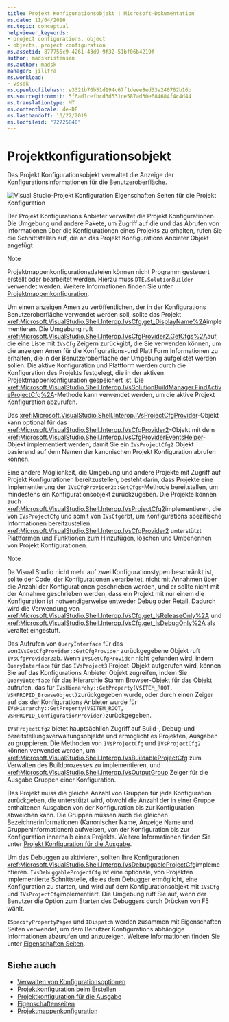 ```yaml
---
title: Projekt Konfigurationsobjekt | Microsoft-Dokumentation
ms.date: 11/04/2016
ms.topic: conceptual
helpviewer_keywords:
- project configurations, object
- objects, project configuration
ms.assetid: 877756c9-4261-43d9-9f32-51bf06b4219f
author: madskristensen
ms.author: madsk
manager: jillfra
ms.workload:
- vssdk
ms.openlocfilehash: e3321b70b51d194c67f1deee8ed33e240762b16b
ms.sourcegitcommit: 5f6ad1cefbcd3d531ce587ad30e684684f4c4d44
ms.translationtype: MT
ms.contentlocale: de-DE
ms.lasthandoff: 10/22/2019
ms.locfileid: "72725840"
---
```

# <a name="project-configuration-object"></a>Projektkonfigurationsobjekt
Das Projekt Konfigurationsobjekt verwaltet die Anzeige der Konfigurationsinformationen für die Benutzeroberfläche.

 ![Visual Studio-Projekt Konfiguration](../../extensibility/internals/media/vsprojectcfg.gif "vsprojectcfg") Eigenschaften Seiten für die Projekt Konfiguration

 Der Projekt Konfigurations Anbieter verwaltet die Projekt Konfigurationen. Die Umgebung und andere Pakete, um Zugriff auf die und das Abrufen von Informationen über die Konfigurationen eines Projekts zu erhalten, rufen Sie die Schnittstellen auf, die an das Projekt Konfigurations Anbieter Objekt angefügt

> [!NOTE]
> Projektmappenkonfigurationsdateien können nicht Programm gesteuert erstellt oder bearbeitet werden. Hierzu muss `DTE.SolutionBuilder` verwendet werden. Weitere  Informationen finden Sie unter [Projektmappenkonfiguration](../../extensibility/internals/solution-configuration.md).

 Um einen anzeigen Amen zu veröffentlichen, der in der Konfigurations Benutzeroberfläche verwendet werden soll, sollte das Projekt <xref:Microsoft.VisualStudio.Shell.Interop.IVsCfg.get_DisplayName%2A>implementieren. Die Umgebung ruft <xref:Microsoft.VisualStudio.Shell.Interop.IVsCfgProvider2.GetCfgs%2A>auf, die eine Liste mit `IVsCfg` Zeigern zurückgibt, die Sie verwenden können, um die anzeigen Amen für die Konfigurations-und Platt Form Informationen zu erhalten, die in der Benutzeroberfläche der Umgebung aufgelistet werden sollen. Die aktive Konfiguration und Plattform werden durch die Konfiguration des Projekts festgelegt, die in der aktiven Projektmappenkonfiguration gespeichert ist. Die <xref:Microsoft.VisualStudio.Shell.Interop.IVsSolutionBuildManager.FindActiveProjectCfg%2A>-Methode kann verwendet werden, um die aktive Projekt Konfiguration abzurufen.

 Das <xref:Microsoft.VisualStudio.Shell.Interop.IVsProjectCfgProvider>-Objekt kann optional für das <xref:Microsoft.VisualStudio.Shell.Interop.IVsCfgProvider2>-Objekt mit dem <xref:Microsoft.VisualStudio.Shell.Interop.IVsCfgProviderEventsHelper>-Objekt implementiert werden, damit Sie ein `IVsProjectCfg2` Objekt basierend auf dem Namen der kanonischen Projekt Konfiguration abrufen können.

 Eine andere Möglichkeit, die Umgebung und andere Projekte mit Zugriff auf Projekt Konfigurationen bereitzustellen, besteht darin, dass Projekte eine Implementierung der `IVsCfgProvider2::GetCfgs`-Methode bereitstellen, um mindestens ein Konfigurationsobjekt zurückzugeben. Die Projekte können auch <xref:Microsoft.VisualStudio.Shell.Interop.IVsProjectCfg2>implementieren, die von `IVsProjectCfg` und somit von `IVsCfg`erbt, um Konfigurations spezifische Informationen bereitzustellen. <xref:Microsoft.VisualStudio.Shell.Interop.IVsCfgProvider2> unterstützt Plattformen und Funktionen zum Hinzufügen, löschen und Umbenennen von Projekt Konfigurationen.

> [!NOTE]
> Da Visual Studio nicht mehr auf zwei Konfigurationstypen beschränkt ist, sollte der Code, der Konfigurationen verarbeitet, nicht mit Annahmen über die Anzahl der Konfigurationen geschrieben werden, und er sollte nicht mit der Annahme geschrieben werden, dass ein Projekt mit nur einem die Konfiguration ist notwendigerweise entweder Debug oder Retail. Dadurch wird die Verwendung von <xref:Microsoft.VisualStudio.Shell.Interop.IVsCfg.get_IsReleaseOnly%2A> und <xref:Microsoft.VisualStudio.Shell.Interop.IVsCfg.get_IsDebugOnly%2A> als veraltet eingestuft.

 Das Aufrufen von `QueryInterface` für das von`IVsGetCfgProvider::GetCfgProvider` zurückgegebene Objekt ruft `IVsCfgProvider2`ab. Wenn `IVsGetCfgProvider` nicht gefunden wird, indem `QueryInterface` für das `IVsProject3` Project-Objekt aufgerufen wird, können Sie auf das Konfigurations Anbieter Objekt zugreifen, indem Sie `QueryInterface` für das Hierarchie Stamm Browser-Objekt für das Objekt aufrufen, das für `IVsHierarchy::GetProperty(VSITEM_ROOT, VSHPROPID_BrowseObject)`zurückgegeben wurde, oder durch einen Zeiger auf das der Konfigurations Anbieter wurde für `IVsHierarchy::GetProperty(VSITEM_ROOT, VSHPROPID_ConfigurationProvider)`zurückgegeben.

 `IVsProjectCfg2` bietet hauptsächlich Zugriff auf Build-, Debug-und bereitstellungsverwaltungsobjekte und ermöglicht es Projekten, Ausgaben zu gruppieren. Die Methoden von `IVsProjectCfg` und `IVsProjectCfg2` können verwendet werden, um <xref:Microsoft.VisualStudio.Shell.Interop.IVsBuildableProjectCfg> zum Verwalten des Buildprozesses zu implementieren, und <xref:Microsoft.VisualStudio.Shell.Interop.IVsOutputGroup> Zeiger für die Ausgabe Gruppen einer Konfiguration.

 Das Projekt muss die gleiche Anzahl von Gruppen für jede Konfiguration zurückgeben, die unterstützt wird, obwohl die Anzahl der in einer Gruppe enthaltenen Ausgaben von der Konfiguration bis zur Konfiguration abweichen kann. Die Gruppen müssen auch die gleichen Bezeichnerinformationen (Kanonischer Name, Anzeige Name und Gruppeninformationen) aufweisen, von der Konfiguration bis zur Konfiguration innerhalb eines Projekts. Weitere Informationen finden Sie unter [Projekt Konfiguration für die Ausgabe](../../extensibility/internals/project-configuration-for-output.md).

 Um das Debuggen zu aktivieren, sollten Ihre Konfigurationen <xref:Microsoft.VisualStudio.Shell.Interop.IVsDebuggableProjectCfg>implementieren. `IVsDebuggableProjectCfg` ist eine optionale, von Projekten implementierte Schnittstelle, die es dem Debugger ermöglicht, eine Konfiguration zu starten, und wird auf dem Konfigurationsobjekt mit `IVsCfg` und `IVsProjectCfg`implementiert. Die Umgebung ruft Sie auf, wenn der Benutzer die Option zum Starten des Debuggers durch Drücken von F5 wählt.

 `ISpecifyPropertyPages` und `IDispatch` werden zusammen mit Eigenschaften Seiten verwendet, um dem Benutzer Konfigurations abhängige Informationen abzurufen und anzuzeigen. Weitere Informationen finden Sie unter [Eigenschaften Seiten](../../extensibility/internals/property-pages.md).

## <a name="see-also"></a>Siehe auch
- [Verwalten von Konfigurationsoptionen](../../extensibility/internals/managing-configuration-options.md)
- [Projektkonfiguration beim Erstellen](../../extensibility/internals/project-configuration-for-building.md)
- [Projektkonfiguration für die Ausgabe](../../extensibility/internals/project-configuration-for-output.md)
- [Eigenschaftenseiten](../../extensibility/internals/property-pages.md)
- [Projektmappenkonfiguration](../../extensibility/internals/solution-configuration.md)